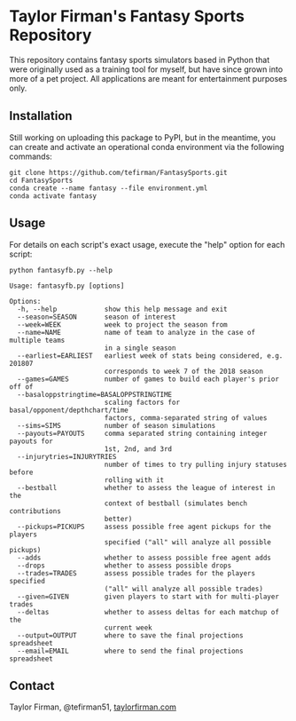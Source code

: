 
# Taylor Firman's Fantasy Sports Repository

This repository contains fantasy sports simulators based in Python that were originally used as a training tool for myself, but have since grown into more of a pet project. All applications are meant for entertainment purposes only.

## Installation

Still working on uploading this package to PyPI, but in the meantime, you can create and activate an operational conda environment via the following commands:

```
git clone https://github.com/tefirman/FantasySports.git
cd FantasySports
conda create --name fantasy --file environment.yml
conda activate fantasy
```

## Usage

For details on each script's exact usage, execute the "help" option for each script:

```
python fantasyfb.py --help

Usage: fantasyfb.py [options]

Options:
  -h, --help            show this help message and exit
  --season=SEASON       season of interest
  --week=WEEK           week to project the season from
  --name=NAME           name of team to analyze in the case of multiple teams
                        in a single season
  --earliest=EARLIEST   earliest week of stats being considered, e.g. 201807
                        corresponds to week 7 of the 2018 season
  --games=GAMES         number of games to build each player's prior off of
  --basaloppstringtime=BASALOPPSTRINGTIME
                        scaling factors for basal/opponent/depthchart/time
                        factors, comma-separated string of values
  --sims=SIMS           number of season simulations
  --payouts=PAYOUTS     comma separated string containing integer payouts for
                        1st, 2nd, and 3rd
  --injurytries=INJURYTRIES
                        number of times to try pulling injury statuses before
                        rolling with it
  --bestball            whether to assess the league of interest in the
                        context of bestball (simulates bench contributions
                        better)
  --pickups=PICKUPS     assess possible free agent pickups for the players
                        specified ("all" will analyze all possible pickups)
  --adds                whether to assess possible free agent adds
  --drops               whether to assess possible drops
  --trades=TRADES       assess possible trades for the players specified
                        ("all" will analyze all possible trades)
  --given=GIVEN         given players to start with for multi-player trades
  --deltas              whether to assess deltas for each matchup of the
                        current week
  --output=OUTPUT       where to save the final projections spreadsheet
  --email=EMAIL         where to send the final projections spreadsheet
```

## Contact

Taylor Firman, @tefirman51, [taylorfirman.com](http://www.taylorfirman.com)


